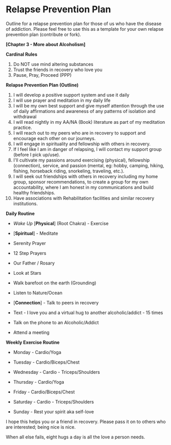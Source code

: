 # Relapse Prevention Plan

Outline for a relapse prevention plan for those of us who have the disease of addiction.  Please feel free to use this as a template for your own relapse prevention plan (contribute or fork).

**[Chapter 3 - More about Alcoholism]**

**Cardinal Rules**

1.  Do NOT use mind altering substances
2.  Trust the friends in recovery who love you
3.  Pause, Pray, Proceed (PPP)

**Relapse Prevention Plan (Outline)**

1.  I will develop a positive support system and use it daily
2.  I will use prayer and meditation in my daily life
3.  I will be my own best support and give myself attention through the use of daily affirmations and awareness of any patterns of isolation and withdrawal
4.  I will read nightly in my AA/NA (Book) literature as part of my meditation practice.
5.  I will reach out to my peers who are in recovery to support and encourage each other on our journeys.
6.  I will engage in spirituality and fellowship with others in recovery.
7.  If I feel like I am in danger of relapsing, I will contact my support group (before I pick up/use).
8.  I'll cultivate my passions around exercising (physical), fellowship (connection), service, and passion (mental, eg: hobby, camping, hiking, fishing, horseback riding, snorkeling, traveling, etc.).
9.  I will seek out friendships with others in recovery including my home group, sponsor recommendations, to create a group for my own accountability, where I am honest in my communications and build healthy friendships.
10. Have associations with Rehabilitation facilities and similar recovery institutions.

**Daily Routine**

- _Wake Up_ [**Physical**] (Root Chakra) - Exercise
- [**Spiritual**] - Meditate

- Serenity Prayer
- 12 Step Prayers
- Our Father / Rosary
- Look at Stars
- Walk barefoot on the earth (Grounding)
- Listen to Nature/Ocean

- [**Connection**] - Talk to peers in recovery

- Text - I love you and a virtual hug to another alcoholic/addict - 15 times
- Talk on the phone to an Alcoholic/Addict
- Attend a meeting

**Weekly Exercise Routine**

- Monday - Cardio/Yoga
- Tuesday - Cardio/Biceps/Chest
- Wednesday - Cardio - Triceps/Shoulders
- Thursday - Cardio/Yoga  

- Friday - Cardio/Biceps/Chest  

- Saturday - Cardio - Triceps/Shoulders  

- Sunday - Rest your spirit aka self-love

I hope this helps you or a friend in recovery. Please pass it on to others who are interested; being nice is nice.

When all else fails, eight hugs a day is all the love a person needs.
